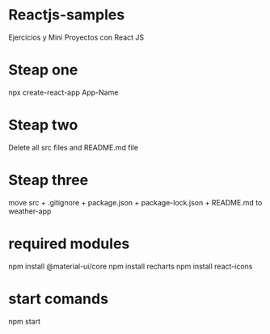 # Reactjs-samples
Ejercicios y Mini Proyectos con React JS
# Steap one
npx create-react-app App-Name
# Steap two
Delete all src files and README.md file 
# Steap three
move src + .gitignore + package.json + package-lock.json + README.md to weather-app
# required modules
npm install @material-ui/core
npm install recharts
npm install react-icons
# start comands
npm start
